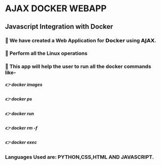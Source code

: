 # AJAX DOCKER WEBAPP

## Javascript Integration with Docker

### 🎯 We have created a Web Application for 𝗗𝗼𝗰𝗸𝗲𝗿 using 𝗔𝗝𝗔𝗫.

### 📌 Perform all the Linux operations

### 📌 This app will help the user to run all the docker commands like-
##### 👉 docker images
##### 👉 docker ps
##### 👉 docker run
##### 👉 docker rm -f
##### 👉 docker exec

### Languages Used are: PYTHON,CSS,HTML AND JAVASCRIPT.
  
